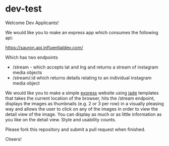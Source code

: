 # dev-test
Welcome Dev Applicants!

We would like you to make an express app which consumes the following api:

https://sauron.api.influentialdev.com/

Which has two endpoints

- /stream - which accepts lat and lng and returns a stream of instagram media objects
- /stream/:id which returns details relating to an individual instagram media object


We would like you to make a simple [express](http://expressjs.com/) website using [jade](http://jade-lang.com/) templates that takes the current location of the browser, hits the /stream endpoint, displays the images as thumbnails (e.g. 2 or 3 per row) in a visually pleasing way and allows the user to click on any of the images in order to view the detail view of the image.  You can display as much or as little information as you like on the detail view. Style and usability counts.

Please fork this repository and submit a pull request when finished.

Cheers!
